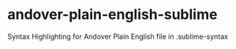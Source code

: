 # andover-plain-english-sublime
Syntax Highlighting for Andover Plain English file in .sublime-syntax
